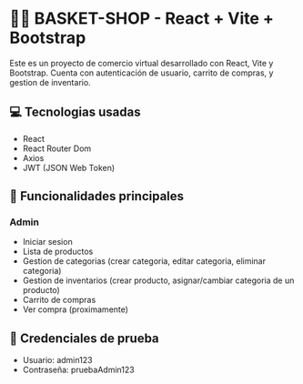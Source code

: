 # 🛒🏀 BASKET-SHOP - React + Vite + Bootstrap

Este es un proyecto de comercio virtual desarrollado con React, Vite y Bootstrap. Cuenta con autenticación de usuario, carrito de compras, y gestion de inventario.

## 💻 Tecnologias usadas

- React
- React Router Dom
- Axios
- JWT (JSON Web Token)

## 🔐 Funcionalidades principales

### Admin
- Iniciar sesion
- Lista de productos
- Gestion de categorias (crear categoria, editar categoria, eliminar categoria)
- Gestion de inventarios (crear producto, asignar/cambiar categoria de un producto)
- Carrito de compras
- Ver compra (proximamente)

## 👤 Credenciales de prueba

- Usuario: admin123
- Contraseña: pruebaAdmin123
